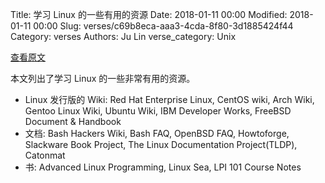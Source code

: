 Title: 学习 Linux 的一些有用的资源
Date: 2018-01-11 00:00
Modified: 2018-01-11 00:00
Slug: verses/c69b8eca-aaa3-4cda-8f80-3d1885424f44
Category: verses
Authors: Ju Lin
verse_category: Unix

[查看原文](https://www.cyberciti.biz/tips/linux-unix-bsd-documentations.html)

本文列出了学习 Linux 的一些非常有用的资源。

* Linux 发行版的 Wiki: Red Hat Enterprise Linux, CentOS wiki, Arch Wiki, Gentoo Linux Wiki, Ubuntu Wiki, IBM Developer Works, FreeBSD Document & Handbook
* 文档: Bash Hackers Wiki, Bash FAQ, OpenBSD FAQ, Howtoforge, Slackware Book Project, The Linux Documentation Project(TLDP), Catonmat
* 书: Advanced Linux Programming, Linux Sea,  LPI 101 Course Notes
